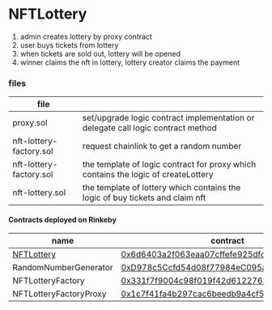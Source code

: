 # NFTLottery

1. admin creates lottery by proxy contract
2. user buys tickets from lottery
3. when tickets are sold out, lottery will be opened
4. winner claims the nft in lottery, lottery creator claims the payment

### files
| file  |  |
| - | - |
|proxy.sol|set/upgrade logic contract implementation or delegate call logic contract method|
|nft-lottery-factory.sol|request chainlink to get a random number|
|nft-lottery-factory.sol|the template of logic contract for proxy which contains the logic of createLottery |
|nft-lottery.sol|the template of lottery which contains the logic of buy tickets and claim nft|

#### Contracts deployed on Rinkeby
| name  | contract |
| - | - |
| [NFTLottery](https://rinkeby.etherscan.io/address/0x88ac1d1945d462fab9cdaae0d780cfb92733de0f) | [0x6d6403a2f063eaa07cffefe925dfcae561511424](https://rinkeby.etherscan.io/address/0x6d6403a2f063eaa07cffefe925dfcae561511424)|
| RandomNumberGenerator | [0xD978c5Ccfd54d08f77984eC095a8d05c513a19C8](https://rinkeby.etherscan.io/address/0xD978c5Ccfd54d08f77984eC095a8d05c513a19C8) |
| NFTLotteryFactory | [0x331f7f9004c98f019f42d6122762c152808cd9e7](https://rinkeby.etherscan.io/address/0x331f7f9004c98f019f42d6122762c152808cd9e7) |
| NFTLotteryFactoryProxy | [0x1c7f41fa4b297cac6beedb9a4cf5b6cb4a295974](https://rinkeby.etherscan.io/address/0x1c7f41fa4b297cac6beedb9a4cf5b6cb4a295974) |


